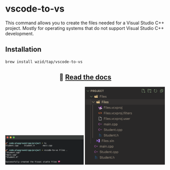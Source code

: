 # vscode-to-vs

This command allows you to create the files needed for a Visual Studio C++ project. Mostly for operating systems that do not support Visual Studio C++ development.

## **Installation**
```
brew install wzid/tap/vscode-to-vs
```

<div align="center">
  
  ## 📝 [**Read the docs**](https://docs.cameron.rs/vscode-to-vs)

</div>

<div align="left">
  <img src="images/input.png" style="width: 49%;">
  <img src="images/result.png" style="width: 50%;">
</div>
